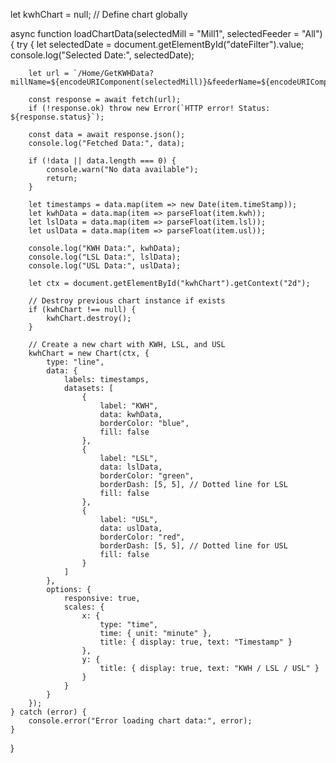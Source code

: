 let kwhChart = null; // Define chart globally

async function loadChartData(selectedMill = "Mill1", selectedFeeder = "All") {
    try {
        let selectedDate = document.getElementById("dateFilter").value;
        console.log("Selected Date:", selectedDate);

        let url = `/Home/GetKWHData?millName=${encodeURIComponent(selectedMill)}&feederName=${encodeURIComponent(selectedFeeder)}&selectedDate=${encodeURIComponent(selectedDate)}`;

        const response = await fetch(url);
        if (!response.ok) throw new Error(`HTTP error! Status: ${response.status}`);

        const data = await response.json();
        console.log("Fetched Data:", data);

        if (!data || data.length === 0) {
            console.warn("No data available");
            return;
        }

        let timestamps = data.map(item => new Date(item.timeStamp));
        let kwhData = data.map(item => parseFloat(item.kwh));
        let lslData = data.map(item => parseFloat(item.lsl));
        let uslData = data.map(item => parseFloat(item.usl));

        console.log("KWH Data:", kwhData);
        console.log("LSL Data:", lslData);
        console.log("USL Data:", uslData);

        let ctx = document.getElementById("kwhChart").getContext("2d");

        // Destroy previous chart instance if exists
        if (kwhChart !== null) {
            kwhChart.destroy();
        }

        // Create a new chart with KWH, LSL, and USL
        kwhChart = new Chart(ctx, {
            type: "line",
            data: {
                labels: timestamps,
                datasets: [
                    {
                        label: "KWH",
                        data: kwhData,
                        borderColor: "blue",
                        fill: false
                    },
                    {
                        label: "LSL",
                        data: lslData,
                        borderColor: "green",
                        borderDash: [5, 5], // Dotted line for LSL
                        fill: false
                    },
                    {
                        label: "USL",
                        data: uslData,
                        borderColor: "red",
                        borderDash: [5, 5], // Dotted line for USL
                        fill: false
                    }
                ]
            },
            options: {
                responsive: true,
                scales: {
                    x: {
                        type: "time",
                        time: { unit: "minute" },
                        title: { display: true, text: "Timestamp" }
                    },
                    y: {
                        title: { display: true, text: "KWH / LSL / USL" }
                    }
                }
            }
        });
    } catch (error) {
        console.error("Error loading chart data:", error);
    }
}